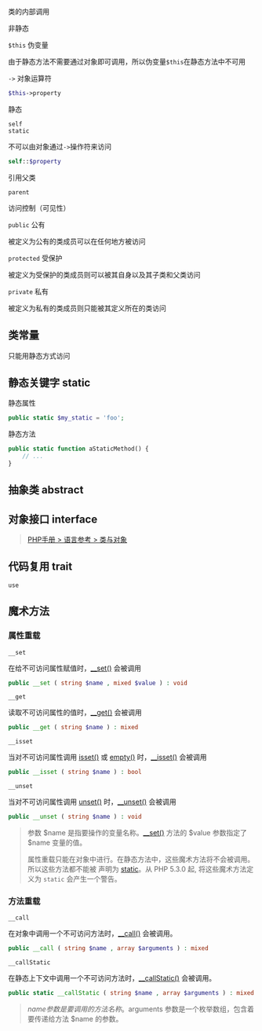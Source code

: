 类的内部调用

非静态

`$this` 伪变量

由于静态方法不需要通过对象即可调用，所以伪变量`$this`在静态方法中不可用

`->` 对象运算符

```php
$this->property
```

静态

`self`  
`static`

不可以由对象通过`->`操作符来访问

```php
self::$property
```

引用父类

`parent`

访问控制（可见性）

`public` 公有

被定义为公有的类成员可以在任何地方被访问

`protected` 受保护

被定义为受保护的类成员则可以被其自身以及其子类和父类访问

`private` 私有

被定义为私有的类成员则只能被其定义所在的类访问

## 类常量

只能用静态方式访问



## 静态关键字 static

静态属性

```php
public static $my_static = 'foo';
```

静态方法

```php
public static function aStaticMethod() {
    // ...
}
```



## 抽象类 abstract

## 对象接口 interface

> [PHP手册 > 语言参考 > 类与对象](https://www.php.net/manual/zh/language.oop5.interfaces.php)

## 代码复用 trait

`use`

## 魔术方法

### 属性重载

`__set`

在给不可访问属性赋值时，[__set()](https://www.php.net/manual/zh/language.oop5.overloading.php#object.set) 会被调用

```php
public __set ( string $name , mixed $value ) : void
```

`__get`

读取不可访问属性的值时，[__get()](https://www.php.net/manual/zh/language.oop5.overloading.php#object.get) 会被调用

```php
public __get ( string $name ) : mixed
```

`__isset`

当对不可访问属性调用 [isset()](https://www.php.net/manual/zh/function.isset.php) 或 [empty()](https://www.php.net/manual/zh/function.empty.php) 时，[__isset()](https://www.php.net/manual/zh/language.oop5.overloading.php#object.isset) 会被调用

```php
public __isset ( string $name ) : bool
```

`__unset`

当对不可访问属性调用 [unset()](https://www.php.net/manual/zh/function.unset.php) 时，[__unset()](https://www.php.net/manual/zh/language.oop5.overloading.php#object.unset) 会被调用

```php
public __unset ( string $name ) : void
```

> 参数 $name 是指要操作的变量名称。[__set()](https://www.php.net/manual/zh/language.oop5.overloading.php#object.set) 方法的 $value 参数指定了 $name 变量的值。
>
> 属性重载只能在对象中进行。在静态方法中，这些魔术方法将不会被调用。所以这些方法都不能被 声明为 [static](https://www.php.net/manual/zh/language.oop5.static.php)。从 PHP 5.3.0 起, 将这些魔术方法定义为 `static` 会产生一个警告。

### 方法重载

`__call`

在对象中调用一个不可访问方法时，[__call()](https://www.php.net/manual/zh/language.oop5.overloading.php#object.call) 会被调用。

```php
public __call ( string $name , array $arguments ) : mixed
```

`__callStatic`

在静态上下文中调用一个不可访问方法时，[__callStatic()](https://www.php.net/manual/zh/language.oop5.overloading.php#object.callstatic) 会被调用。

```php
public static __callStatic ( string $name , array $arguments ) : mixed
```

> $name 参数是要调用的方法名称。$arguments 参数是一个枚举数组，包含着要传递给方法 $name 的参数。